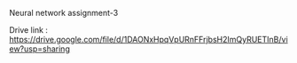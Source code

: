 Neural network assignment-3

Drive link : https://drive.google.com/file/d/1DAONxHpqVpURnFFrjbsH2ImQyRUETInB/view?usp=sharing
